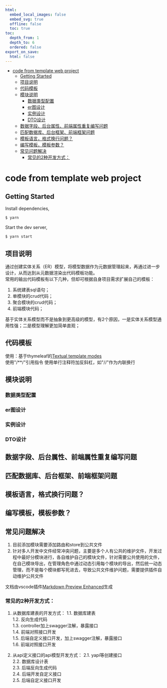 ```yaml
---
html:
  embed_local_images: false
  embed_svg: true
  offline: false
  toc: true
toc:
  depth_from: 1
  depth_to: 6
  ordered: false
export_on_save:
  html: false
---
```


<!-- @import "[TOC]" {cmd="toc" depthFrom=1 depthTo=6 orderedList=false} -->

<!-- code_chunk_output -->

- [code from template web project](#code-from-template-web-project)
  - [Getting Started](#getting-started)
  - [项目说明](#项目说明)
  - [代码模板](#代码模板)
  - [模块说明](#模块说明)
    - [数据类型配置](#数据类型配置)
    - [er图设计](#er图设计)
    - [实例设计](#实例设计)
    - [DTO设计](#dto设计)
  - [数据字段、后台属性、前端属性重复编写问题](#数据字段-后台属性-前端属性重复编写问题)
  - [匹配数据库、后台框架、前端框架问题](#匹配数据库-后台框架-前端框架问题)
  - [模板语言，格式换行问题？](#模板语言格式换行问题)
  - [编写模板，模板参数？](#编写模板模板参数)
  - [常见问题解决](#常见问题解决)
    - [常见的2种开发方式：](#常见的2种开发方式)

<!-- /code_chunk_output -->
# code from template web project

## Getting Started

Install dependencies,

```bash
$ yarn
```

Start the dev server,

```bash
$ yarn start
```

## 项目说明
通过创建实体关系（ER）模型，将模型数据作为元数据管理起来，再通过进一步设计，从而达到从元数据渲染出代码模板功能。   
常用的输出代码模板有以下几种，但却可根据自身项目需求扩展自己的模板：   
1. 系统建表sql语句；
2. 单模块的crud代码；
3. 聚合模块的crud代码；
4. 前端模块代码；

基于实体关系模型而不是抽象到更高级的模型，有2个原因，一是实体关系模型通用性强；二是模型理解更加简单直观；

## 代码模板
使用：基于thymeleaf的[Textual template modes](https://www.thymeleaf.org/doc/tutorials/3.0/usingthymeleaf.html#textual-template-modes)   
使用"/**/"引用指令
使用单行注释符加反斜杠，如"//\"作为内联换行

## 模块说明

### 数据类型配置

### er图设计

### 实例设计

### DTO设计

## 数据字段、后台属性、前端属性重复编写问题

## 匹配数据库、后台框架、前端框架问题

## 模板语言，格式换行问题？

## 编写模板，模板参数？

## 常见问题解决
1. 目前添加模块需要添加路由和store到公共文件
2. 针对多人开发中文件经常冲突问题，主要是多个人有公共的维护文件，开发过程中最好分模块进行，各自维护自己的模块文件，针对需要公共使用的文件，在自己模块导出，在管理角色中通过动态引用每个模块的导出，然后统一动态管理，而不是每个模块都写死进去，导致公共文件维护问题，需要提供插件自动维护公共文件 

文档由vscode插件[Markdown Preview Enhanced](https://shd101wyy.github.io/markdown-preview-enhanced/#/zh-cn/)生成

### 常见的2种开发方式：
1. 从数据库建表的开发方式：
1.1. 数据库建表   
1.2. 反向生成代码   
1.3. controller加上swagger注解，暴露接口   
1.4. 前端对照接口开发   
1.5. 后端自定义接口开发，加上swagger注解，暴露接口   
1.6. 前端对照接口开发   

2. 从api定义接口的api模型开发方式：
2.1. yapi等创建接口   
2.2. 数据库设计表   
2.3. 后端反向生成代码    
2.4. 后端开发自定义接口   
2.5. 后端自定义接口开发   
